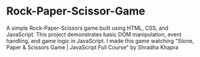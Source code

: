 # Rock-Paper-Scissor-Game
A simple Rock-Paper-Scissors game built using HTML, CSS, and JavaScript. This project demonstrates basic DOM manipulation, event handling, and game logic in JavaScript.  I made this game watching "Stone, Paper &amp; Scissors Game | JavaScript Full Course" by Shradha Khapra
